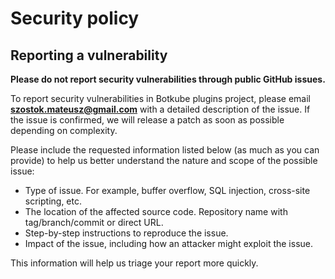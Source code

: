 # Security policy

## Reporting a vulnerability

**Please do not report security vulnerabilities through public GitHub issues.**

To report security vulnerabilities in Botkube plugins project, please email [**szostok.mateusz@gmail.com**](mailto:szostok.mateusz@gmail.com) with a detailed description of the issue. If the issue is confirmed, we will release a patch as soon as possible depending on complexity.

Please include the requested information listed below (as much as you can provide) to help us better understand the nature and scope of the possible issue:

- Type of issue. For example, buffer overflow, SQL injection, cross-site scripting, etc.
- The location of the affected source code. Repository name with tag/branch/commit or direct URL.
- Step-by-step instructions to reproduce the issue.
- Impact of the issue, including how an attacker might exploit the issue.

This information will help us triage your report more quickly.
